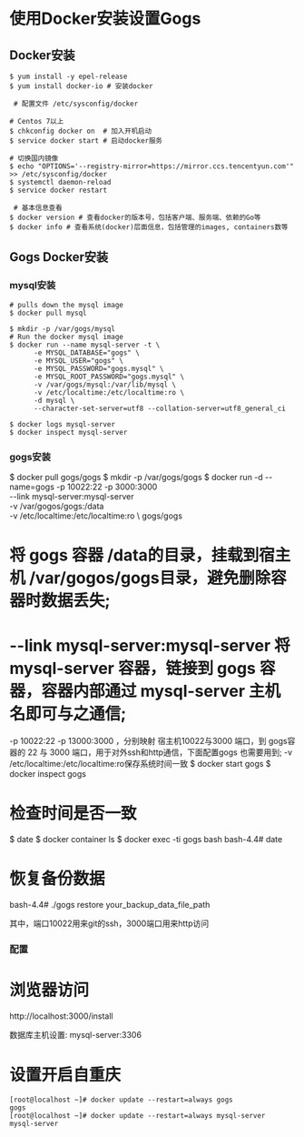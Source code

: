 # 使用Docker安装设置Gogs

## Docker安装

```
$ yum install -y epel-release
$ yum install docker-io # 安装docker
 
 # 配置文件 /etc/sysconfig/docker
 
# Centos 7以上
$ chkconfig docker on  # 加入开机启动
$ service docker start # 启动docker服务
 
# 切换国内镜像
$ echo "OPTIONS='--registry-mirror=https://mirror.ccs.tencentyun.com'" >> /etc/sysconfig/docker
$ systemctl daemon-reload
$ service docker restart

 # 基本信息查看
$ docker version # 查看docker的版本号，包括客户端、服务端、依赖的Go等
$ docker info # 查看系统(docker)层面信息，包括管理的images, containers数等
```

## Gogs Docker安装

### mysql安装
```
# pulls down the mysql image 
$ docker pull mysql

$ mkdir -p /var/gogs/mysql
# Run the docker mysql image 
$ docker run --name mysql-server -t \ 
      -e MYSQL_DATABASE="gogs" \ 
      -e MYSQL_USER="gogs" \ 
      -e MYSQL_PASSWORD="gogs.mysql" \ 
      -e MYSQL_ROOT_PASSWORD="gogs.mysql" \ 
      -v /var/gogs/mysql:/var/lib/mysql \ 
      -v /etc/localtime:/etc/localtime:ro \ 
      -d mysql \
      --character-set-server=utf8 --collation-server=utf8_general_ci

$ docker logs mysql-server
$ docker inspect mysql-server
```

### gogs安装
$ docker pull gogs/gogs
$ mkdir -p /var/gogs/gogs
$ docker run -d --name=gogs -p 10022:22 -p 3000:3000 \
    --link mysql-server:mysql-server \
    -v /var/gogos/gogs:/data  \
    -v /etc/localtime:/etc/localtime:ro \ 
    gogs/gogs

>>>
# 将 gogs 容器 /data的目录，挂载到宿主机 /var/gogos/gogs目录，避免删除容器时数据丢失; 
# --link mysql-server:mysql-server  将 mysql-server 容器，链接到 gogs 容器，容器内部通过 mysql-server 主机名即可与之通信;
 -p 10022:22 -p 13000:3000 ，分别映射 宿主机10022与3000 端口，到 gogs容器的 22 与 3000 端口，用于对外ssh和http通信，下面配置gogs 也需要用到; 
 -v /etc/localtime:/etc/localtime:ro保存系统时间一致
$ docker start gogs
$ docker inspect gogs

# 检查时间是否一致
$ date
$ docker container  ls
$ docker exec -ti gogs bash
bash-4.4# date
# 恢复备份数据
bash-4.4# ./gogs restore your_backup_data_file_path


其中，端口10022用来git的ssh，3000端口用来http访问

### 配置
# 浏览器访问
>>>
http://localhost:3000/install 

数据库主机设置:
mysql-server:3306

# 设置开启自重庆
```
[root@localhost ~]# docker update --restart=always gogs
gogs
[root@localhost ~]# docker update --restart=always mysql-server
mysql-server
```
